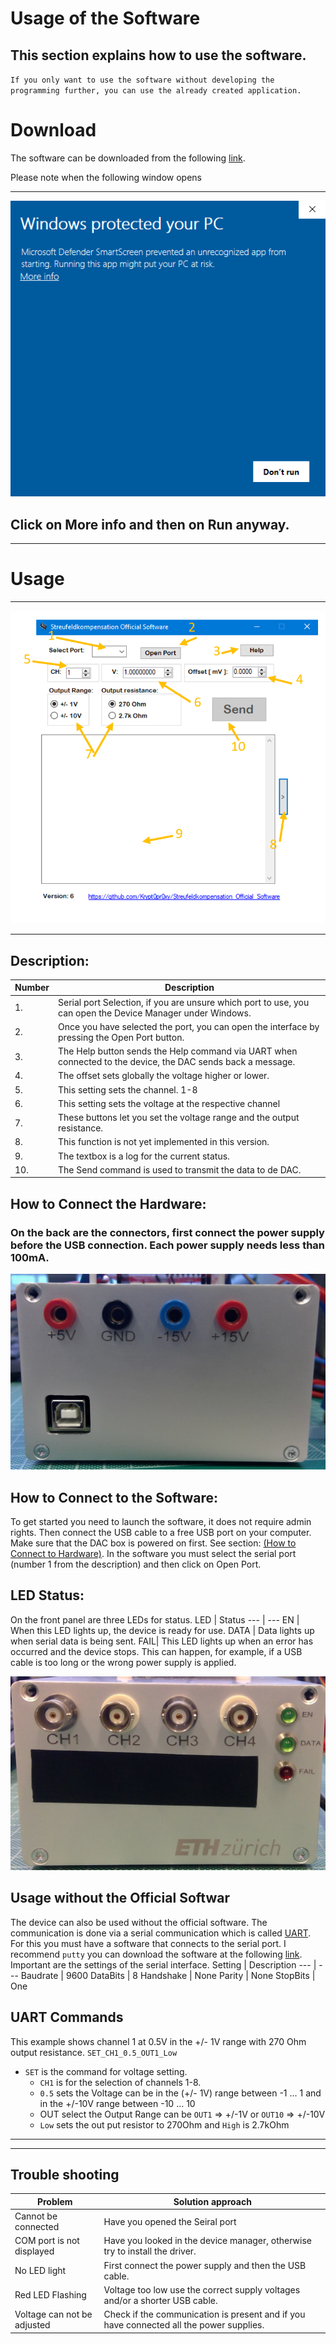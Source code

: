 # Usage of the Software
## This section explains how to use the software.
`If you only want to use the software without developing the programming further, you can use the already created application.`

# Download
The software can be downloaded from the following [link][1].

Please note when the following window opens
***
![Image][2]
## Click on **More info** and then on **Run anyway**.
***
# Usage
***
![Image][3]
***
## Description:
Number | Description 
--- | ---
 1\. | Serial port Selection, if you are unsure which port to use, you can open the Device Manager under Windows. 
 2\. | Once you have selected the port, you can open the interface by pressing the Open Port button. 
 3\. | The Help button sends the Help command via UART when connected to the device, the DAC sends back a message.
 4\. | The offset sets globally the voltage higher or lower.
 5\. | This setting sets the channel. 1-8
 6\. | This setting sets the voltage at the respective channel
 7\. | These buttons let you set the voltage range and the output resistance.
 8\. | This function is not yet implemented in this version.
 9\. | The textbox is a log for the current status.
 10\. | The Send command is used to transmit the data to de DAC.

## How to Connect the Hardware:
### **On the back are the connectors, first connect the power supply before the USB connection.** Each power supply needs less than 100mA.
![Image][5]

## How to Connect to the Software:
To get started you need to launch the software, it does not require admin rights. Then connect the USB cable to a free USB port on your computer. Make sure that the DAC box is powered on first. See section: [(How to Connect to Hardware)][4].
In the software you must select the serial port (number 1 from the description) and then click on Open Port.

## LED Status:
On the front panel are three LEDs for status.
LED | Status
--- | ---
EN | When this LED lights up, the device is ready for use.
DATA | Data lights up when serial data is being sent.
FAIL| This LED lights up when an error has occurred and the device stops. This can happen, for example, if a USB cable is too long or the wrong power supply is applied.

![Image][6]

## Usage without the Official Softwar
The device can also be used without the official software. The communication is done via a serial communication which is called [UART][7].  
For this you must have a software that connects to the serial port.
I recommend `putty` you can download the software at the following [link][8].
Important are the settings of the serial interface.
Setting | Description 
--- | ---
Baudrate | 9600
DataBits | 8
Handshake | None
Parity | None
StopBits | One

## UART Commands
This example shows channel 1 at 0.5V in the +/- 1V range with 270 Ohm output resistance. 
`SET_CH1_0.5_OUT1_Low` 
+ `SET` is the command for voltage setting. 
  + `CH1` is for the selection of channels 1-8. 
  + `0.5` sets the Voltage can be in the (+/- 1V) range between -1 ... 1  and in the +/-10V range between -10 ... 10 
  + OUT select the Output Range can be `OUT1` => +/-1V or `OUT10` => +/-10V
  + `Low` sets the out put resistor to 270Ohm and `High` is 2.7kOhm


***
***
## Trouble shooting
Problem | Solution approach 
--- | ---
Cannot be connected | Have you opened the Seiral port
COM port is not displayed |  Have you looked in the device manager, otherwise try to install the driver. 
No LED light | First connect the power supply and then the USB cable.
Red LED Flashing | Voltage too low use the correct supply voltages and/or a shorter USB cable.
Voltage can not be adjusted | Check if the communication is present and if you have connected all the power supplies.




[1]:https://github.com/Krypt0pr0xy/Streufeldkompensation_Official_Software/blob/master/Streufeldkompensation_Official_Software.exe

[2]:https://github.com/Krypt0pr0xy/Streufeldkompensation_Official_Software/blob/master/WindowsprotectedyourPC.PNG

[3]:https://github.com/Krypt0pr0xy/Streufeldkompensation_Official_Software/blob/master/Official_Software.PNG

[4]:https://github.com/Krypt0pr0xy/Streufeldkompensation_Official_Software/blob/master/Usage_of_the_Software.md#how-to-connect-the-hardware

[5]:https://github.com/Krypt0pr0xy/Streufeldkompensation/blob/master/DAC-Box-backend.jpg

[6]:https://github.com/Krypt0pr0xy/Streufeldkompensation/blob/master/DAC-Box-frontend.jpg

[7]:https://de.wikipedia.org/wiki/Universal_Asynchronous_Receiver_Transmitter

[8]:https://www.putty.org/
